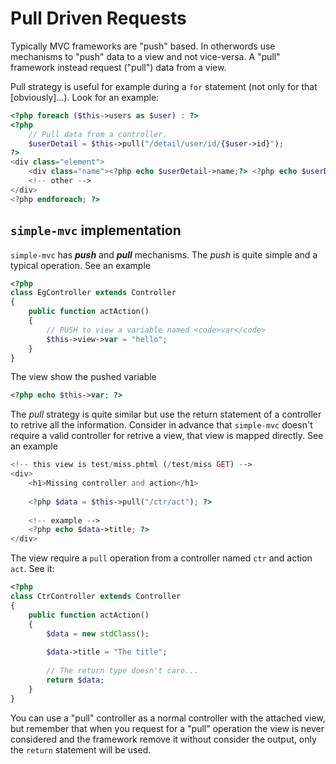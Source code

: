# Pull Driven Requests

Typically MVC frameworks are "push" based. In otherwords use mechanisms to "push" data to 
a view and not vice-versa. A "pull" framework instead request ("pull") data from a view.

Pull strategy is useful for example during a `for` statement (not only for that [obviously]...). Look 
for an example:

```php
<?php foreach ($this->users as $user) : ?>
<?php
    // Pull data from a controller. 
    $userDetail = $this->pull("/detail/user/id/{$user->id}");
?>
<div class="element">
    <div class="name"><?php echo $userDetail->name;?> <?php echo $userDetail->surname; ?></div>
    <!-- other -->
</div>
<?php endforeach; ?>
```
 
## `simple-mvc` implementation

`simple-mvc` has ***push*** and ***pull*** mechanisms. The *push* is quite simple and a typical 
operation. See an example

```php
<?php
class EgController extends Controller
{
    public function actAction()
    {
        // PUSH to view a variable named <code>var</code>
        $this->view->var = "hello";
    }
}
```

The view show the pushed variable

```php
<?php echo $this->var; ?>
```

The *pull* strategy is quite similar but use the return statement of a controller to retrive 
all the information. Consider in advance that `simple-mvc` doesn't require a valid controller
for retrive a view, that view is mapped directly. See an example

```php
<!-- this view is test/miss.phtml (/test/miss GET) -->
<div>
    <h1>Missing controller and action</h1>
    
    <?php $data = $this->pull("/ctr/act"); ?>
    
    <!-- example -->
    <?php echo $data->title; ?>
</div>
```

The view require a `pull` operation from a controller named `ctr` and action `act`. See it:

```php
<?php
class CtrController extends Controller
{
    public function actAction()
    {
        $data = new stdClass();
        
        $data->title = "The title";
        
        // The return type doesn't care...
        return $data;
    }
}
``` 

You can use a "pull" controller as a normal controller with the attached view, but remember
that when you request for a "pull" operation the view is never considered and the framework
remove it without consider the output, only the `return` statement will be used.
